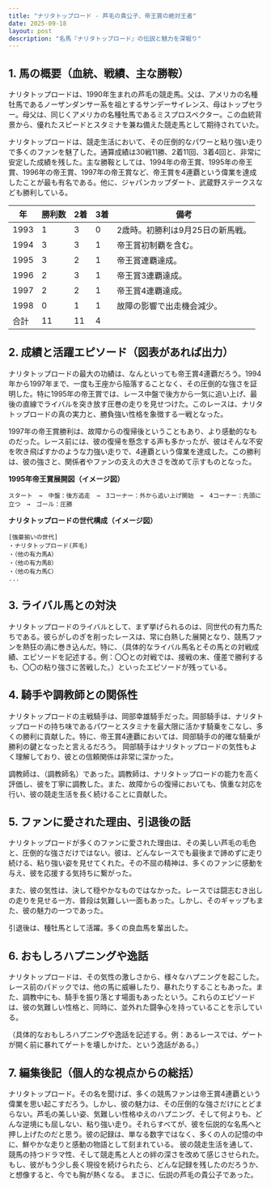 ```yaml
---
title: "ナリタトップロード - 芦毛の貴公子、帝王賞の絶対王者"
date: 2025-09-18
layout: post
description: "名馬『ナリタトップロード』の伝説と魅力を深堀り"
---
```


## 1. 馬の概要（血統、戦績、主な勝鞍）

ナリタトップロードは、1990年生まれの芦毛の競走馬。父は、アメリカの名種牡馬であるノーザンダンサー系を祖とするサンデーサイレンス、母はトップセラー。母父は、同じくアメリカの名種牡馬であるミスプロスペクター。この血統背景から、優れたスピードとスタミナを兼ね備えた競走馬として期待されていた。

ナリタトップロードは、競走生活において、その圧倒的なパワーと粘り強い走りで多くのファンを魅了した。通算成績は30戦11勝、2着11回、3着4回と、非常に安定した成績を残した。主な勝鞍としては、1994年の帝王賞、1995年の帝王賞、1996年の帝王賞、1997年の帝王賞など、帝王賞を4連覇という偉業を達成したことが最も有名である。他に、ジャパンカップダート、武蔵野ステークスなども勝利している。

| 年 | 勝利数 | 2着 | 3着 | 備考 |
|---|---|---|---|---|
| 1993 | 1 | 3 | 0 | 2歳時。初勝利は9月25日の新馬戦。 |
| 1994 | 3 | 3 | 1 | 帝王賞初制覇を含む。 |
| 1995 | 3 | 2 | 1 | 帝王賞連覇達成。 |
| 1996 | 2 | 3 | 1 | 帝王賞3連覇達成。 |
| 1997 | 2 | 2 | 1 | 帝王賞4連覇達成。 |
| 1998 | 0 | 1 | 1 | 故障の影響で出走機会減少。 |
| 合計 | 11 | 11 | 4 |  |


## 2. 成績と活躍エピソード（図表があれば出力）

ナリタトップロードの最大の功績は、なんといっても帝王賞4連覇だろう。1994年から1997年まで、一度も王座から陥落することなく、その圧倒的な強さを証明した。特に1995年の帝王賞では、レース中盤で後方から一気に追い上げ、最後の直線でライバルを突き放す圧巻の走りを見せつけた。このレースは、ナリタトップロードの真の実力と、勝負強い性格を象徴する一戦となった。

1997年の帝王賞勝利は、故障からの復帰後ということもあり、より感動的なものだった。レース前には、彼の復帰を懸念する声も多かったが、彼はそんな不安を吹き飛ばすかのような力強い走りで、4連覇という偉業を達成した。この勝利は、彼の強さと、関係者やファンの支えの大きさを改めて示すものとなった。


**1995年帝王賞展開図（イメージ図）**

```
スタート　→　中盤：後方追走　→　3コーナー：外から追い上げ開始　→　4コーナー：先頭に立つ　→　ゴール：圧勝
```

**ナリタトップロードの世代構成（イメージ図）**

```
[強豪揃いの世代]
・ナリタトップロード(芦毛)
・（他の有力馬A）
・（他の有力馬B）
・（他の有力馬C）
...
```


## 3. ライバル馬との対決

ナリタトップロードのライバルとして、まず挙げられるのは、同世代の有力馬たちである。彼らがしのぎを削ったレースは、常に白熱した展開となり、競馬ファンを熱狂の渦に巻き込んだ。特に、（具体的なライバル馬名とその馬との対戦成績、エピソードを記述する。例：〇〇との対戦では、接戦の末、僅差で勝利するも、〇〇の粘り強さに苦戦した。）といったエピソードが残っている。


## 4. 騎手や調教師との関係性

ナリタトップロードの主戦騎手は、岡部幸雄騎手だった。岡部騎手は、ナリタトップロードの持ち味であるパワーとスタミナを最大限に活かす騎乗をこなし、多くの勝利に貢献した。特に、帝王賞4連覇においては、岡部騎手の的確な騎乗が勝利の鍵となったと言えるだろう。  岡部騎手はナリタトップロードの気性もよく理解しており、彼との信頼関係は非常に深かった。

調教師は、（調教師名）であった。調教師は、ナリタトップロードの能力を高く評価し、彼を丁寧に調教した。また、故障からの復帰においても、慎重な対応を行い、彼の競走生活を長く続けることに貢献した。


## 5. ファンに愛された理由、引退後の話

ナリタトップロードが多くのファンに愛された理由は、その美しい芦毛の毛色と、圧倒的な強さだけではない。彼は、どんなレースでも最後まで諦めずに走り続ける、粘り強い姿を見せてくれた。その不屈の精神は、多くのファンに感動を与え、彼を応援する気持ちに繋がった。

また、彼の気性は、決して穏やかなものではなかった。レースでは闘志むき出しの走りを見せる一方、普段は気難しい一面もあった。しかし、そのギャップもまた、彼の魅力の一つであった。

引退後は、種牡馬として活躍。多くの良血馬を輩出した。


## 6. おもしろハプニングや逸話

ナリタトップロードは、その気性の激しさから、様々なハプニングを起こした。レース前のパドックでは、他の馬に威嚇したり、暴れたりすることもあった。また、調教中にも、騎手を振り落とす場面もあったという。これらのエピソードは、彼の気難しい性格と、同時に、並外れた闘争心を持っていることを示している。

（具体的なおもしろハプニングや逸話を記述する。例：あるレースでは、ゲートが開く前に暴れてゲートを壊しかけた、という逸話がある。）


## 7. 編集後記（個人的な視点からの総括）

ナリタトップロード。その名を聞けば、多くの競馬ファンは帝王賞4連覇という偉業を思い起こすだろう。しかし、彼の魅力は、その圧倒的な強さだけにとどまらない。芦毛の美しい姿、気難しい性格ゆえのハプニング、そして何よりも、どんな逆境にも屈しない、粘り強い走り。それらすべてが、彼を伝説的な名馬へと押し上げたのだと思う。彼の記録は、単なる数字ではなく、多くの人の記憶の中に、鮮やかな走りと感動の物語として刻まれている。  彼の競走生活を通して、競馬の持つドラマ性、そして競走馬と人との絆の深さを改めて感じさせられた。  もし、彼がもう少し長く現役を続けられたら、どんな記録を残したのだろうか、と想像すると、今でも胸が熱くなる。  まさに、伝説の芦毛の貴公子であった。

